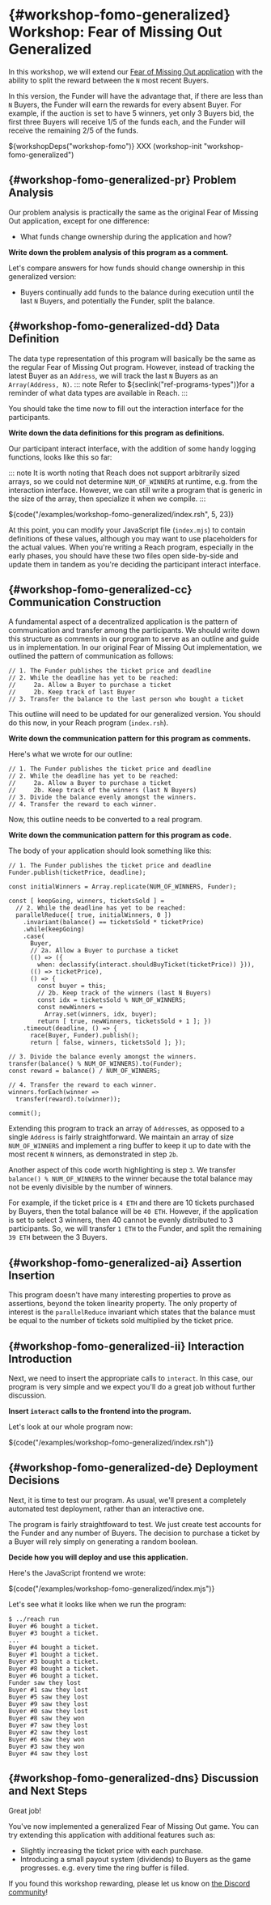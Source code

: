 


# {#workshop-fomo-generalized} Workshop: Fear of Missing Out Generalized


In this workshop, we will extend our [Fear of Missing Out application](##workshop-fomo)
with the ability to split the reward between the `N` most recent Buyers.

In this version, the Funder will have the advantage that, if there are less than
`N` Buyers, the Funder will earn the rewards for every absent Buyer. For example,
if the auction is set to have 5 winners, yet only 3 Buyers bid, the first three Buyers
will receive 1/5 of the funds each, and the Funder will receive the remaining 2/5 of the funds.

${workshopDeps("workshop-fomo")}
XXX (workshop-init "workshop-fomo-generalized")

## {#workshop-fomo-generalized-pr} Problem Analysis

Our problem analysis is practically the same as the original Fear of Missing Out application,
except for one difference:

+ What funds change ownership during the application and how?


**Write down the problem analysis of this program as a comment.**

Let's compare answers for how funds should change ownership in this generalized version:

+ Buyers continually add funds to the balance during execution until the last `N` Buyers, and potentially the Funder, split the balance.


## {#workshop-fomo-generalized-dd} Data Definition

The data type representation of this program will basically be the same as the
regular Fear of Missing Out program. However, instead of tracking the latest Buyer as an
`Address`, we will track the last `N` Buyers as an `Array(Address, N)`.
::: note
Refer to ${seclink("ref-programs-types")}for a reminder of what data types are available in Reach.
:::

You should take the time now to fill out the interaction interface for the participants.

**Write down the data definitions for this program as definitions.**

Our participant interact interface, with the addition of some handy logging functions, looks like this so far:

::: note
It is worth noting that Reach does not support arbitrarily sized arrays, so we
could not determine `NUM_OF_WINNERS` at runtime, e.g. from the interaction interface.
However, we can still write a program that is generic in the size of the array, then
specialize it when we compile.
:::

${code("/examples/workshop-fomo-generalized/index.rsh", 5, 23)}

At this point, you can modify your JavaScript file (`index.mjs`) to contain definitions of these values, although you may want to use placeholders for the actual values.
When you're writing a Reach program, especially in the early phases, you should have these two files open side-by-side and update them in tandem as you're deciding the participant interact interface.


## {#workshop-fomo-generalized-cc} Communication Construction

A fundamental aspect of a decentralized application is the pattern of communication
and transfer among the participants. We should write down this structure as comments
in our program to serve as an outline and guide us in implementation. In our original Fear of Missing Out implementation, we outlined the pattern of communication as follows:

```reach
// 1. The Funder publishes the ticket price and deadline
// 2. While the deadline has yet to be reached:
//     2a. Allow a Buyer to purchase a ticket
//     2b. Keep track of last Buyer
// 3. Transfer the balance to the last person who bought a ticket
```


This outline will need to be updated for our generalized version. You should do this now, in your Reach program (`index.rsh`).

**Write down the communication pattern for this program as comments.**

Here's what we wrote for our outline:
```reach
// 1. The Funder publishes the ticket price and deadline
// 2. While the deadline has yet to be reached:
//     2a. Allow a Buyer to purchase a ticket
//     2b. Keep track of the winners (last N Buyers)
// 3. Divide the balance evenly amongst the winners.
// 4. Transfer the reward to each winner.
```


Now, this outline needs to be converted to a real program.

**Write down the communication pattern for this program as code.**

The body of your application should look something like this:

```reach
// 1. The Funder publishes the ticket price and deadline
Funder.publish(ticketPrice, deadline);

const initialWinners = Array.replicate(NUM_OF_WINNERS, Funder);

const [ keepGoing, winners, ticketsSold ] =
  // 2. While the deadline has yet to be reached:
  parallelReduce([ true, initialWinners, 0 ])
    .invariant(balance() == ticketsSold * ticketPrice)
    .while(keepGoing)
    .case(
      Buyer,
      // 2a. Allow a Buyer to purchase a ticket
      (() => ({
        when: declassify(interact.shouldBuyTicket(ticketPrice)) })),
      (() => ticketPrice),
      () => {
        const buyer = this;
        // 2b. Keep track of the winners (last N Buyers)
        const idx = ticketsSold % NUM_OF_WINNERS;
        const newWinners =
          Array.set(winners, idx, buyer);
        return [ true, newWinners, ticketsSold + 1 ]; })
    .timeout(deadline, () => {
      race(Buyer, Funder).publish();
      return [ false, winners, ticketsSold ]; });

// 3. Divide the balance evenly amongst the winners.
transfer(balance() % NUM_OF_WINNERS).to(Funder);
const reward = balance() / NUM_OF_WINNERS;

// 4. Transfer the reward to each winner.
winners.forEach(winner =>
  transfer(reward).to(winner));

commit();
```


Extending this program to track an array of `Address`es, as opposed to a single
`Address` is fairly straightforward. We maintain an array of size `NUM_OF_WINNERS`
and implement a ring buffer to keep it up to date with the most recent `N` winners, as
demonstrated in step `2b`.

Another aspect of this code worth highlighting is step `3`.
We transfer `balance() % NUM_OF_WINNERS` to the winner because the total balance may not be evenly
divisible by the number of winners.

For example, if the ticket price is `4 ETH`
and there are 10 tickets purchased by Buyers, then the total balance will be `40 ETH`. However, if the
application is set to select 3 winners, then 40 cannot be evenly distributed to 3 participants. So, we
will transfer `1 ETH` to the Funder, and split the remaining `39 ETH` between the 3 Buyers.

## {#workshop-fomo-generalized-ai} Assertion Insertion

This program doesn't have many interesting properties to prove
as assertions, beyond the token linearity property. The
only property of interest is the `parallelReduce` invariant
which states that the balance must be equal to the number of tickets
sold multiplied by the ticket price.

## {#workshop-fomo-generalized-ii} Interaction Introduction

Next, we need to insert the appropriate calls to `interact`.
In this case, our program is very simple and we expect you'll do a great job without further discussion.

**Insert `interact` calls to the frontend into the program.**

Let's look at our whole program now:

${code("/examples/workshop-fomo-generalized/index.rsh")}

## {#workshop-fomo-generalized-de} Deployment Decisions

Next, it is time to test our program. As usual, we'll present a completely
automated test deployment, rather than an interactive one.

The program is fairly straightfoward to test. We just create test accounts for
the Funder and any number of Buyers. The decision to purchase a ticket by
a Buyer will rely simply on generating a random boolean.

**Decide how you will deploy and use this application.**

Here's the JavaScript frontend we wrote:

${code("/examples/workshop-fomo-generalized/index.mjs")}

Let's see what it looks like when we run the program:

```
$ ../reach run
Buyer #6 bought a ticket.
Buyer #3 bought a ticket.
...
Buyer #4 bought a ticket.
Buyer #1 bought a ticket.
Buyer #3 bought a ticket.
Buyer #8 bought a ticket.
Buyer #6 bought a ticket.
Funder saw they lost
Buyer #1 saw they lost
Buyer #5 saw they lost
Buyer #9 saw they lost
Buyer #0 saw they lost
Buyer #8 saw they won
Buyer #7 saw they lost
Buyer #2 saw they lost
Buyer #6 saw they won
Buyer #3 saw they won
Buyer #4 saw they lost
```


## {#workshop-fomo-generalized-dns} Discussion and Next Steps

Great job!

You've now implemented a generalized Fear of Missing Out game. You can try extending
this application with additional features such as:

+ Slightly increasing the ticket price with each purchase.
+ Introducing a small payout system (dividends) to Buyers as the game progresses.
e.g. every time the ring buffer is filled.


If you found this workshop rewarding, please let us know on [the Discord community](${discord})!

